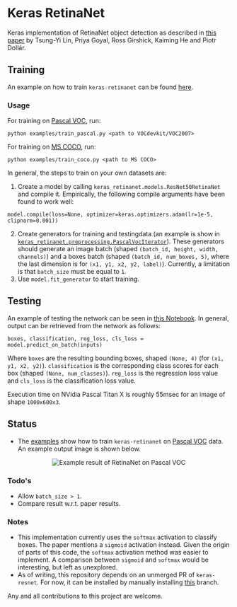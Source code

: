 # Keras RetinaNet
Keras implementation of RetinaNet object detection as described in [this paper](https://arxiv.org/abs/1708.02002) by Tsung-Yi Lin, Priya Goyal, Ross Girshick, Kaiming He and Piotr Dollár.

## Training
An example on how to train `keras-retinanet` can be found [here](https://github.com/delftrobotics/keras-retinanet/blob/master/examples/train_coco.py).

### Usage
For training on [Pascal VOC](http://host.robots.ox.ac.uk/pascal/VOC/), run:
```
python examples/train_pascal.py <path to VOCdevkit/VOC2007>
```

For training on [MS COCO](http://cocodataset.org/#home), run:
```
python examples/train_coco.py <path to MS COCO>
```

In general, the steps to train on your own datasets are:
1) Create a model by calling `keras_retinanet.models.ResNet50RetinaNet` and compile it. Empirically, the following compile arguments have been found to work well:
```
model.compile(loss=None, optimizer=keras.optimizers.adam(lr=1e-5, clipnorm=0.001))
```
2) Create generators for training and testingdata (an example is show in [`keras_retinanet.preprocessing.PascalVocIterator`](https://github.com/delftrobotics/keras-retinanet/blob/master/keras_retinanet/preprocessing/pascal_voc.py)). These generators should generate an image batch (shaped `(batch_id, height, width, channels)`) and a boxes batch (shaped `(batch_id, num_boxes, 5)`, where the last dimension is for `(x1, y1, x2, y2, label)`). Currently, a limitation is that `batch_size` must be equal to `1`.
3) Use `model.fit_generator` to start training.

## Testing
An example of testing the network can be seen in [this Notebook](https://github.com/delftrobotics/keras-retinanet/blob/master/examples/ResNet50RetinaNet%20-%20Pascal%20VOC.ipynb). In general, output can be retrieved from the network as follows:
```
boxes, classification, reg_loss, cls_loss = model.predict_on_batch(inputs)
```

Where `boxes` are the resulting bounding boxes, shaped `(None, 4)` (for `(x1, y1, x2, y2)`). `classification` is the corresponding class scores for each box (shaped `(None, num_classes)`). `reg_loss` is the regression loss value and `cls_loss` is the classification loss value.

Execution time on NVidia Pascal Titan X is roughly 55msec for an image of shape `1000x600x3`.

## Status
* The [examples](https://github.com/delftrobotics/keras-retinanet/tree/master/examples) show how to train `keras-retinanet` on [Pascal VOC](http://host.robots.ox.ac.uk/pascal/VOC/) data. An example output image is shown below.

<p align="center">
  <img src="https://github.com/delftrobotics/keras-retinanet/blob/master/images/pascal_voc.png" alt="Example result of RetinaNet on Pascal VOC"/>
</p>

### Todo's
* Allow `batch_size > 1`.
* Compare result w.r.t. paper results.

### Notes
* This implementation currently uses the `softmax` activation to classify boxes. The paper mentions a `sigmoid` activation instead. Given the origin of parts of this code, the `softmax` activation method was easier to implement. A comparison between `sigmoid` and `softmax` would be interesting, but left as unexplored.
* As of writing, this repository depends on an unmerged PR of `keras-resnet`. For now, it can be installed by manually installing [this](https://github.com/delftrobotics-forks/keras-resnet/tree/bn-freeze) branch.

Any and all contributions to this project are welcome.

